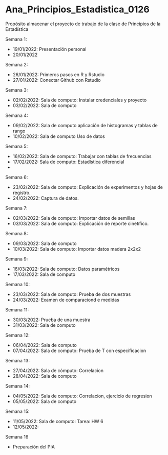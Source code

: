 # Ana_Principios_Estadistica_0126
Propósito almacenar el proyecto de trabajo de la clase de Principios de la Estadística

Semana 1:
+ 19/01/2022: Presentación personal
+ 20/01/2022

Semana 2:
+ 26/01/2022: Primeros pasos en R y Rstudio
+ 27/01/2022: Conectar Github con Rstudio

Semana 3:
+ 02/02/2022: Sala de computo: Instalar credenciales y proyecto
+ 03/02/2022: Sala de computo 

Semana 4:
+ 09/02/2022: Sala de computo aplicación de histogramas y tablas de rango
+ 10/02/2022: Sala de computo Uso de datos

Semana 5:
+ 16/02/2022: Sala de computo: Trabajar con tablas de frecuencias
+ 17/02/2022: Sala de computo: Estadística diferencial
+ 
Semana 6:
+ 23/02/2022: Sala de computo: Explicación de experimentos y hojas de registro.
+ 24/02/2022: Captura de datos.

Semana 7:
+ 02/03/2022: Sala de computo: Importar datos de semillas
+ 03/03/2022: Sala de computo: Explicación de reporte cinetífico.

Semana 8:
+ 09/03/2022: Sala de computo
+ 10/03/2022: Sala de computo: Importar datos madera 2x2x2

Semana 9:
+ 16/03/2022: Sala de computo: Datos paramétricos
+ 17/03/2022: Sala de computo

Semana 10:
+ 23/03/2022: Sala de computo: Prueba de dos muestras
+ 24/03/2022: Examen de comparaciond e medidas

Semana 11:
+ 30/03/2022: Prueba de una muestra
+ 31/03/2022: Sala de computo

Semana 12:
+ 06/04/2022: Sala de computo
+ 07/04/2022: Sala de computo: Prueba de T con especificacion

Semana 13:
+ 27/04/2022: Sala de cómputo: Correlacion
+ 28/04/2022: Sala de computo

Semana 14:
+ 04/05/2022: Sala de computo: Correlacion, ejercicio de regresion
+ 05/05/2022: Sala de computo

Semana 15:
+ 11/05/2022: Sala de computo: Tarea: HW 6
+ 12/05/2022:

Semana 16
+ Preparación del PIA
